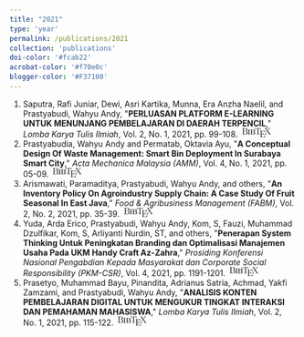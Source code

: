 ```yaml
---
title: "2021"
type: 'year'
permalink: /publications/2021
collection: 'publications'
doi-color: '#fcab22'
acrobat-color: '#f70e0c'
blogger-color: '#F37100'
---
```

1. Saputra, Rafi Juniar, Dewi, Asri Kartika, Munna, Era Anzha Naelil, and Prastyabudi, Wahyu Andy, "**PERLUASAN PLATFORM E-LEARNING UNTUK MENUNJANG PEMBELAJARAN DI DAERAH TERPENCIL**," *Lomba Karya Tulis Ilmiah*, Vol. 2, No. 1, 2021, pp. 99-108. <a href='https://journal.ittelkom-sby.ac.id/lkti/article/view/138' target='_blank'><i class='fas fa-fw fa-link'></i></a> &nbsp;<a href='/publications/bibtex#saputra2021perluasan' target='_blank' class='btn btn--mcwbibtex'><img src='../images/BibTeX_logo-16px-high.png'/></a>
1. Prastyabudia, Wahyu Andy and Permatab, Oktavia Ayu, "**A Conceptual Design Of Waste Management: Smart Bin Deployment In Surabaya Smart City**," *Acta Mechanica Malaysia (AMM)*, Vol. 4, No. 1, 2021, pp. 05-09. <a href='https://dx.doi.org/10.26480/amm.01.2021.05.09' target='_blank'><i class='ai ai-fw ai-doi' style='color: {{ page.doi-color }}'></i></a> <a href='https://actamechanicamalaysia.com/archives/1amm2021/1amm2021-05-09.pdf' target='_blank'><i class='fas fa-solid fa-file-pdf' style='color: {{ page.acrobat-color }}'></i></a> &nbsp;<a href='/publications/bibtex#prastyabudia2021conceptual' target='_blank' class='btn btn--mcwbibtex'><img src='../images/BibTeX_logo-16px-high.png'/></a>
1. Arismawati, Paramaditya, Prastyabudi, Wahyu Andy, and others, "**An Inventory Policy On Agroindustry Supply Chain: A Case Study Of Fruit Seasonal In East Java**," *Food & Agribusiness Management (FABM)*, Vol. 2, No. 2, 2021, pp. 35-39. <a href='https://fabm.org.my/archive/2fabm2021/2fabm2021-46-50.pdf  doi=10.26480/fabm.02.2021.46.50' target='_blank'><i class='fas fa-solid fa-file-pdf' style='color: {{ page.acrobat-color }}'></i></a> &nbsp;<a href='/publications/bibtex#arismawati2021inventory' target='_blank' class='btn btn--mcwbibtex'><img src='../images/BibTeX_logo-16px-high.png'/></a>
1. Yuda, Arda Erico, Prastyabudi, Wahyu Andy, Kom, S, Fauzi, Muhammad Dzulfikar, Kom, S, Arliyanti Nurdin, ST, and others, "**Penerapan System Thinking Untuk Peningkatan Branding dan Optimalisasi Manajemen Usaha Pada UKM Handy Craft Az-Zahra**," *Prosiding Konferensi Nasional Pengabdian Kepada Masyarakat dan Corporate Social Responsibility (PKM-CSR)*, Vol. 4, 2021, pp. 1191-1201. <a href='https://dx.doi.org/10.37695/pkmcsr.v4i0.1246' target='_blank'><i class='ai ai-fw ai-doi' style='color: {{ page.doi-color }}'></i></a> &nbsp;<a href='/publications/bibtex#yuda2021penerapan' target='_blank' class='btn btn--mcwbibtex'><img src='../images/BibTeX_logo-16px-high.png'/></a>
1. Prasetyo, Muhammad Bayu, Pinandita, Adrianus Satria, Achmad, Yakfi Zamzami, and Prastyabudi, Wahyu Andy, "**ANALISIS KONTEN PEMBELAJARAN DIGITAL UNTUK MENGUKUR TINGKAT INTERAKSI DAN PEMAHAMAN MAHASISWA**," *Lomba Karya Tulis Ilmiah*, Vol. 2, No. 1, 2021, pp. 115-122. <a href='https://journal.ittelkom-sby.ac.id/lkti/article/view/147' target='_blank'><i class='fas fa-fw fa-link'></i></a> &nbsp;<a href='/publications/bibtex#prasetyo2021analisis' target='_blank' class='btn btn--mcwbibtex'><img src='../images/BibTeX_logo-16px-high.png'/></a>

